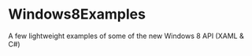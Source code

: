 Windows8Examples
================

A few lightweight examples of some of the new Windows 8 API (XAML &amp; C#)